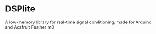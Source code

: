 # DSPlite
A low-memory library for real-time signal conditioning, made for Arduino and Adafruit Feather m0
